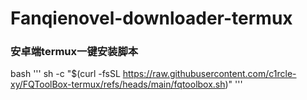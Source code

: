 # Fanqienovel-downloader-termux
### 安卓端termux一键安装脚本
bash '''
sh -c "$(curl -fsSL https://raw.githubusercontent.com/c1rcle-xy/FQToolBox-termux/refs/heads/main/fqtoolbox.sh)"
'''